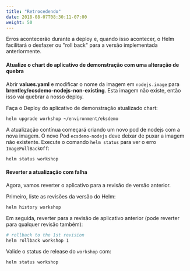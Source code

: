 ```yaml
---
title: "Retrocedendo"
date: 2018-08-07T08:30:11-07:00
weight: 50
---
```


Erros acontecerão durante a deploy e, quando isso acontecer, o Helm facilitará o desfazer ou "roll back" para a versão implementada anteriormente.

#### Atualize o chart do aplicativo de demonstração com uma alteração de quebra

Abrir **values.yaml** e modificar o nome da imagem em `nodejs.image` para **brentley/ecsdemo-nodejs-non-existing**. Esta imagem não existe, então isso vai quebrar a nosso deploy.

Faça o Deploy do aplicativo de demonstração atualizado chart:
```sh
helm upgrade workshop ~/environment/eksdemo
```

A atualização contínua começará criando um novo pod de nodejs com a nova imagem. O novo Pod `ecsdemo-nodejs` deve deixar de puxar a imagem não existente. Execute o comando `helm status` para ver o erro` ImagePullBackOff`:

```
helm status workshop
```

#### Reverter a atualização com falha

Agora, vamos reverter o aplicativo para a revisão de versão  anterior.

Primeiro, liste as revisões da versão do Helm:

```
helm history workshop
```

Em seguida, reverter para a revisão de aplicativo anterior (pode reverter para qualquer revisão também):

```sh
# rollback to the 1st revision
helm rollback workshop 1
```

Valide o status de release do `workshop` com:

```
helm status workshop
```
